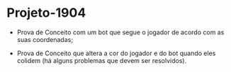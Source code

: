 # Projeto-1904



* Prova de Conceito com um bot que segue o jogador de acordo com as suas coordenadas;



* Prova de Conceito que altera a cor do jogador e do bot quando eles colidem (há alguns problemas que devem ser resolvidos).

